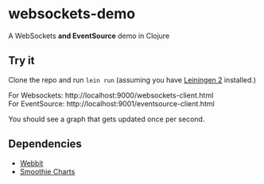 # websockets-demo

A WebSockets **and EventSource** demo in Clojure

## Try it
Clone the repo and run `lein run` (assuming you have [Leiningen 2](http://github.com/technomancy/leiningen) installed.)

For Websockets: http://localhost:9000/websockets-client.html  
For EventSource: http://localhost:9001/eventsource-client.html

You should see a graph that gets updated once per second.

## Dependencies
* [Webbit](https://github.com/webbit/webbit)
* [Smoothie Charts](https://github.com/joewalnes/smoothie/)
